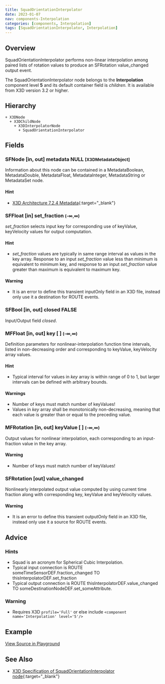 ```yaml
---
title: SquadOrientationInterpolator
date: 2023-01-07
nav: components-Interpolation
categories: [components, Interpolation]
tags: [SquadOrientationInterpolator, Interpolation]
---
```

<style>
.post h3 {
  word-spacing: 0.2em;
}
</style>

## Overview

SquadOrientationInterpolator performs non-linear interpolation among paired lists of rotation values to produce an SFRotation value_changed output event.

The SquadOrientationInterpolator node belongs to the **Interpolation** component level **5** and its default container field is *children.* It is available from X3D version 3.2 or higher.

## Hierarchy

```
+ X3DNode
  + X3DChildNode
    + X3DInterpolatorNode
      + SquadOrientationInterpolator
```

## Fields

### SFNode [in, out] **metadata** NULL <small>[X3DMetadataObject]</small>

Information about this node can be contained in a MetadataBoolean, MetadataDouble, MetadataFloat, MetadataInteger, MetadataString or MetadataSet node.

#### Hint

- [X3D Architecture 7.2.4 Metadata](https://www.web3d.org/specifications/X3Dv4Draft/ISO-IEC19775-1v4-IS.proof//Part01/components/core.html#Metadata){:target="_blank"}

### SFFloat [in] **set_fraction** <small>(-∞,∞)</small>

*set_fraction* selects input key for corresponding use of keyValue, keyVelocity values for output computation.

#### Hint

- *set_fraction* values are typically in same range interval as values in the key array. Response to an input *set_fraction* value less than minimum is equivalent to minimum key, and response to an input *set_fraction* value greater than maximum is equivalent to maximum key.

#### Warning

- It is an error to define this transient inputOnly field in an X3D file, instead only use it a destination for ROUTE events.

### SFBool [in, out] **closed** FALSE

Input/Output field *closed*.

### MFFloat [in, out] **key** [ ] <small>(-∞,∞)</small>

Definition parameters for nonlinear-interpolation function time intervals, listed in non-decreasing order and corresponding to keyValue, keyVelocity array values.

#### Hint

- Typical interval for values in *key* array is within range of 0 to 1, but larger intervals can be defined with arbitrary bounds.

#### Warnings

- Number of keys must match number of keyValues!
- Values in *key* array shall be monotonically non-decreasing, meaning that each value is greater than or equal to the preceding value.

### MFRotation [in, out] **keyValue** [ ] <small>(-∞,∞)</small>

Output values for nonlinear interpolation, each corresponding to an input-fraction value in the key array.

#### Warning

- Number of keys must match number of keyValues!

### SFRotation [out] **value_changed**

Nonlinearly interpolated output value computed by using current time fraction along with corresponding key, keyValue and keyVelocity values.

#### Warning

- It is an error to define this transient outputOnly field in an X3D file, instead only use it a source for ROUTE events.

## Advice

### Hints

- Squad is an acronym for Spherical Cubic Interpolation.
- Typical input connection is ROUTE someTimeSensorDEF.fraction_changed TO thisInterpolatorDEF.set_fraction
- Typical output connection is ROUTE thisInterpolatorDEF.value_changed TO someDestinationNodeDEF.set_someAttribute.

### Warning

- Requires X3D `profile='Full'` or else include `<component name='Interpolation' level='5'/>`

## Example

<x3d-canvas src="https://create3000.github.io/media/examples/Interpolation/SquadOrientationInterpolator/SquadOrientationInterpolator.x3d" update="auto"></x3d-canvas>

[View Source in Playground](/x_ite/playground/?url=https://create3000.github.io/media/examples/Interpolation/SquadOrientationInterpolator/SquadOrientationInterpolator.x3d)

## See Also

- [X3D Specification of SquadOrientationInterpolator node](https://www.web3d.org/documents/specifications/19775-1/V4.0/Part01/components/interpolators.html#SquadOrientationInterpolator){:target="_blank"}
